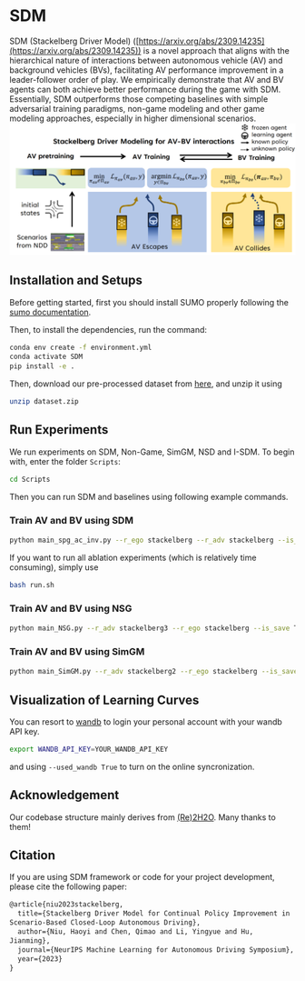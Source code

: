# SDM
SDM (Stackelberg Driver Model) ([https://arxiv.org/abs/2309.14235](https://arxiv.org/abs/2309.14235)) is a novel approach that aligns with the hierarchical nature of interactions between autonomous vehicle (AV) and background vehicles (BVs), facilitating AV performance improvement in a leader-follower order of play. We empirically demonstrate that AV and BV agents can both achieve better performance during the game with SDM. Essentially, SDM outperforms those competing baselines with simple adversarial training paradigms, non-game modeling and other game modeling approaches, especially in higher dimensional scenarios.
![SDM](SDM.png)
## Installation and Setups
Before getting started, first you should install SUMO properly following the [sumo documentation](https://sumo.dlr.de/docs/Installing/index.html).

Then, to install the dependencies, run the command:

```bash
conda env create -f environment.yml
conda activate SDM
pip install -e .
```
Then, download our pre-processed dataset from [here](https://cloud.tsinghua.edu.cn/f/476b8b8824944f4b89dd/?dl=1), and unzip it using

```bash
unzip dataset.zip
```

## Run Experiments
We run experiments on SDM, Non-Game, SimGM, NSD and I-SDM. To begin with, enter the folder `Scripts`:

```bash
cd Scripts
```

Then you can run SDM and baselines using following example commands.

### Train AV and BV using SDM

```bash
python main_spg_ac_inv.py --r_ego stackelberg --r_adv stackelberg --is_save True --save_model True --adv_policy sumo --num_agents 5
```
If you want to run all ablation experiments (which is relatively time consuming), simply use
```bash
bash run.sh
```

### Train AV and BV using NSG

```bash
python main_NSG.py --r_adv stackelberg3 --r_ego stackelberg --is_save True --save_model True --pretrain_ego True --adv_policy sumo --num_agents 5
```

### Train AV and BV using SimGM

```bash
python main_SimGM.py --r_adv stackelberg2 --r_ego stackelberg --is_save True --save_model True --pretrain_ego True --adv_policy sumo --num_agents 5
```

## Visualization of Learning Curves
You can resort to [wandb](https://wandb.ai/site) to login your personal account with your wandb API key.

```bash
export WANDB_API_KEY=YOUR_WANDB_API_KEY
```

and using `--used_wandb True` to turn on the online syncronization.

## Acknowledgement
Our codebase structure mainly derives from [(Re)2H2O](https://github.com/Kun-k/Re_2_H2O). Many thanks to them!

## Citation
If you are using SDM framework or code for your project development, please cite the following paper:

```
@article{niu2023stackelberg,
  title={Stackelberg Driver Model for Continual Policy Improvement in Scenario-Based Closed-Loop Autonomous Driving},
  author={Niu, Haoyi and Chen, Qimao and Li, Yingyue and Hu, Jianming},
  journal={NeurIPS Machine Learning for Autonomous Driving Symposium},
  year={2023}
}
```


